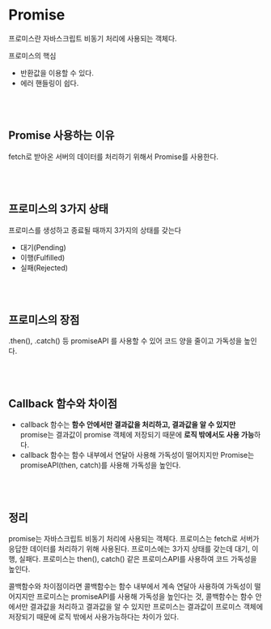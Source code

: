 # Promise
프로미스란 자바스크립트 비동기 처리에 사용되는 객체다.

프로미스의 핵심
- 반환값을 이용할 수 있다.
- 에러 핸들링이 쉽다.

</br></br>

## Promise 사용하는 이유
fetch로 받아온 서버의 데이터를 처리하기 위해서 Promise를 사용한다.

</br></br>

## 프로미스의 3가지 상태
프로미스를 생성하고 종료될 때까지 3가지의 상태를 갖는다
 - 대기(Pending)
 - 이행(Fulfilled)
 - 실패(Rejected)

</br></br>

## 프로미스의 장점
.then(), .catch() 등 promiseAPI 를 사용할 수 있어 코드 양을 줄이고 가독성을 높인다.

</br></br>

## Callback 함수와 차이점
- callback 함수는 <b>함수 안에서만 결과값을 처리하고, 결과값을 알 수 있지만</b> promise는 결과값이 promise 객체에 저장되기 때문에 <b>로직 밖에서도 사용 가능</b>하다.
- callback 함수는 함수 내부에서 연달아 사용해 가독성이 떨어지지만 Promise는 promiseAPI(then, catch)를 사용해 가독성을 높인다.

</br></br>

## 정리
promise는 자바스크립트 비동기 처리에 사용되는 객체다. 프로미스는 fetch로 서버가 응답한 데이터를 처리하기 위해 사용된다. 프로미스에는 3가지 상태를 갖는데 대기, 이행, 실패다. 프로미스는 then(), catch() 같은 프로미스API를 사용하여 코드 가독성을 높인다.

콜백함수와 차이점이라면 콜백함수는 함수 내부에서 계속 연달아 사용하여 가독성이 떨어지지만 프로미스는 promiseAPI를 사용해 가독성을 높인다는 것, 콜백함수는 함수 안에서만 결과값을 처리하고 결과값을 알 수 있지만 프로미스는 결과값이 프로미스 객체에 저장되기 때문에 로직 밖에서 사용가능하다는 차이가 있다.

